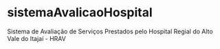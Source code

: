 # sistemaAvalicaoHospital
Sistema de Avaliação de Serviços Prestados pelo Hospital Regial do Alto Vale  do Itajaí - HRAV
